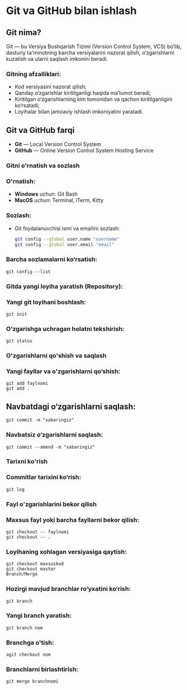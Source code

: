# Git va GitHub bilan ishlash

## Git nima?
Git — bu Versiya Boshqarish Tizimi (Version Control System, VCS) bo‘lib, dasturiy ta'minotning barcha versiyalarini nazorat qilish, o‘zgarishlarni kuzatish va ularni saqlash imkonini beradi.

### Gitning afzalliklari:
- Kod versiyasini nazorat qilish;
- Qanday o‘zgarishlar kiritilganligi haqida ma’lumot beradi;
- Kiritilgan o‘zgarishlarning kim tomonidan va qachon kiritilganligini ko‘rsatadi;
- Loyihalar bilan jamoaviy ishlash imkoniyatini yaratadi.

## Git va GitHub farqi
- **Git** — Local Version Control System
- **GitHub** — Online Version Control System Hosting Service

### Gitni o'rnatish va sozlash
### O'rnatish:
- **Windows** uchun: Git Bash
- **MacOS** uchun: Terminal, iTerm, Kitty

### Sozlash:
- Git foydalanuvchisi ismi va emailini sozlash:
  ```bash
  git config --global user.name "username"
  git config --global user.email "email"
### Barcha sozlamalarni ko‘rsatish:
    git config --list
### Gitda yangi loyiha yaratish (Repository):
### Yangi git loyihani boshlash:
    git init
### O‘zgarishga uchragan holatni tekshirish:
    git status
### O'zgarishlarni qo'shish va saqlash
### Yangi fayllar va o'zgarishlarni qo‘shish:
    git add faylnomi
    git add .
## Navbatdagi o‘zgarishlarni saqlash:
    git commit -m "xabaringiz"
### Navbatsiz o‘zgarishlarni saqlash:
    git commit --amend -m "xabaringiz"
### Tarixni ko'rish
### Commitlar tarixini ko‘rish:
    git log
### Fayl o'zgarishlarini bekor qilish
### Maxsus fayl yoki barcha fayllarni bekor qilish:
    git checkout -- faylnomi
    git checkout -- .
### Loyihaning xohlagan versiyasiga qaytish:
    git checkout maxsuskod
    git checkout master
    Branch/Merge
### Hozirgi mavjud branchlar ro‘yxatini ko‘rish:
    git branch
### Yangi branch yaratish:
    git branch nom
### Branchga o'tish:
    agit checkout nom
### Branchlarni birlashtirish:
    git merge branchnomi
